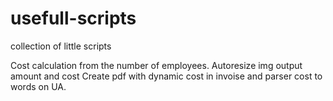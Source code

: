 # usefull-scripts
collection of little scripts

Сost calculation from the number of employees. Autoresize img output amount and cost
Create pdf with dynamic cost in invoise and parser cost to words on UA.
